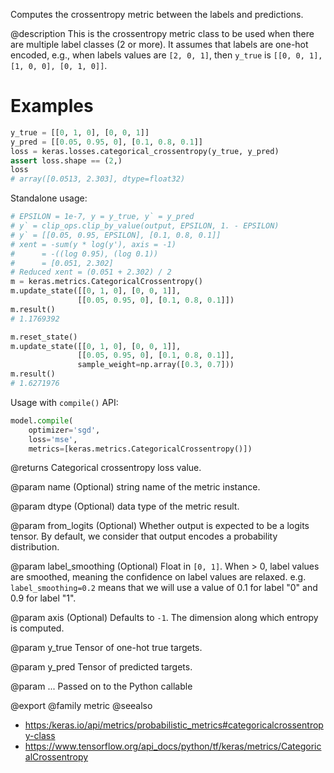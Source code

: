 Computes the crossentropy metric between the labels and predictions.

@description
This is the crossentropy metric class to be used when there are multiple
label classes (2 or more). It assumes that labels are one-hot encoded,
e.g., when labels values are `[2, 0, 1]`, then
`y_true` is `[[0, 0, 1], [1, 0, 0], [0, 1, 0]]`.

# Examples
```python
y_true = [[0, 1, 0], [0, 0, 1]]
y_pred = [[0.05, 0.95, 0], [0.1, 0.8, 0.1]]
loss = keras.losses.categorical_crossentropy(y_true, y_pred)
assert loss.shape == (2,)
loss
# array([0.0513, 2.303], dtype=float32)
```
Standalone usage:

```python
# EPSILON = 1e-7, y = y_true, y` = y_pred
# y` = clip_ops.clip_by_value(output, EPSILON, 1. - EPSILON)
# y` = [[0.05, 0.95, EPSILON], [0.1, 0.8, 0.1]]
# xent = -sum(y * log(y'), axis = -1)
#      = -((log 0.95), (log 0.1))
#      = [0.051, 2.302]
# Reduced xent = (0.051 + 2.302) / 2
m = keras.metrics.CategoricalCrossentropy()
m.update_state([[0, 1, 0], [0, 0, 1]],
               [[0.05, 0.95, 0], [0.1, 0.8, 0.1]])
m.result()
# 1.1769392
```

```python
m.reset_state()
m.update_state([[0, 1, 0], [0, 0, 1]],
               [[0.05, 0.95, 0], [0.1, 0.8, 0.1]],
               sample_weight=np.array([0.3, 0.7]))
m.result()
# 1.6271976
```

Usage with `compile()` API:

```python
model.compile(
    optimizer='sgd',
    loss='mse',
    metrics=[keras.metrics.CategoricalCrossentropy()])
```

@returns
Categorical crossentropy loss value.

@param name
(Optional) string name of the metric instance.

@param dtype
(Optional) data type of the metric result.

@param from_logits
(Optional) Whether output is expected to be
a logits tensor. By default, we consider that output
encodes a probability distribution.

@param label_smoothing
(Optional) Float in `[0, 1]`.
When > 0, label values are smoothed, meaning the confidence
on label values are relaxed. e.g. `label_smoothing=0.2` means
that we will use a value of 0.1 for label
"0" and 0.9 for label "1".

@param axis
(Optional) Defaults to `-1`.
The dimension along which entropy is computed.

@param y_true
Tensor of one-hot true targets.

@param y_pred
Tensor of predicted targets.

@param ...
Passed on to the Python callable

@export
@family metric
@seealso
+ <https:/keras.io/api/metrics/probabilistic_metrics#categoricalcrossentropy-class>
+ <https://www.tensorflow.org/api_docs/python/tf/keras/metrics/CategoricalCrossentropy>
